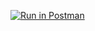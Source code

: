 [![Run in Postman](https://run.pstmn.io/button.svg)](https://app.getpostman.com/run-collection/fc54fcd81e602afdba74)
